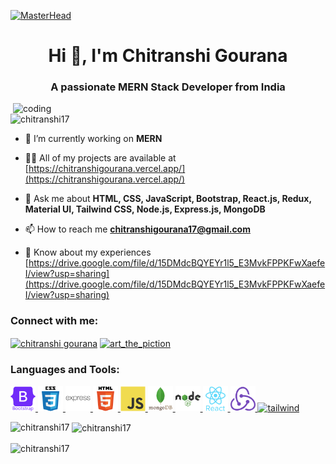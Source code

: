 
[![MasterHead](https://1.bp.blogspot.com/-7A4WynwLsMw/XbBpCXG8fHI/AAAAAAAAMt/uOa1bpLskYgrwGbllhSu2SDj_Mig8SXJQCLcBGAsYHQ/s1600/2000_600px.gif)](https://rishavchanda.io)
<h1 align="center">Hi 👋, I'm Chitranshi Gourana</h1>
<h3 align="center">A passionate MERN Stack Developer from India</h3>
<img align="right" alt="coding" width="500" src="https://cdn.dribbble.com/users/1364029/screenshots/16093268/media/68e82a7fb4904614a9066d6b540c14b2.gif"/>
<!-- <img align="right" alt="coding" width="500px" src="https://user-images.githubusercontent.com/103105418/170674219-70ba74ec-d205-483a-b8a7-bfb7530c29f0.gif"/> -->

<p align="left"> 
<img src="https://komarev.com/ghpvc/?username=chitranshi17&label=Profile%20views&color=0e75b6&style=flat" alt="chitranshi17" />
 </p>

- 🔭 I’m currently working on **MERN**

- 👨‍💻 All of my projects are available at [https://chitranshigourana.vercel.app/](https://chitranshigourana.vercel.app/)

- 💬 Ask me about **HTML, CSS, JavaScript, Bootstrap, React.js, Redux, Material UI, Tailwind CSS, Node.js, Express.js, MongoDB**

- 📫 How to reach me **chitranshigourana17@gmail.com**

- 📄 Know about my experiences [https://drive.google.com/file/d/15DMdcBQYEYr1l5_E3MvkFPPKFwXaefeI/view?usp=sharing](https://drive.google.com/file/d/15DMdcBQYEYr1l5_E3MvkFPPKFwXaefeI/view?usp=sharing)

<h3 align="left">Connect with me:</h3>
<p align="left">
<a href="https://linkedin.com/in/chitranshi gourana" target="blank"><img align="center" src="https://raw.githubusercontent.com/rahuldkjain/github-profile-readme-generator/master/src/images/icons/Social/linked-in-alt.svg" alt="chitranshi gourana" height="30" width="40" /></a>
<a href="https://instagram.com/art_the_piction" target="blank"><img align="center" src="https://raw.githubusercontent.com/rahuldkjain/github-profile-readme-generator/master/src/images/icons/Social/instagram.svg" alt="art_the_piction" height="30" width="40" /></a>
</p>

<h3 align="left">Languages and Tools:</h3>
<p align="left"> <a href="https://getbootstrap.com" target="_blank" rel="noreferrer"> <img src="https://raw.githubusercontent.com/devicons/devicon/master/icons/bootstrap/bootstrap-plain-wordmark.svg" alt="bootstrap" width="40" height="40"/> </a> <a href="https://www.w3schools.com/css/" target="_blank" rel="noreferrer"> <img src="https://raw.githubusercontent.com/devicons/devicon/master/icons/css3/css3-original-wordmark.svg" alt="css3" width="40" height="40"/> </a> <a href="https://expressjs.com" target="_blank" rel="noreferrer"> <img src="https://raw.githubusercontent.com/devicons/devicon/master/icons/express/express-original-wordmark.svg" alt="express" width="40" height="40"/> </a> <a href="https://www.w3.org/html/" target="_blank" rel="noreferrer"> <img src="https://raw.githubusercontent.com/devicons/devicon/master/icons/html5/html5-original-wordmark.svg" alt="html5" width="40" height="40"/> </a> <a href="https://developer.mozilla.org/en-US/docs/Web/JavaScript" target="_blank" rel="noreferrer"> <img src="https://raw.githubusercontent.com/devicons/devicon/master/icons/javascript/javascript-original.svg" alt="javascript" width="40" height="40"/> </a> <a href="https://www.mongodb.com/" target="_blank" rel="noreferrer"> <img src="https://raw.githubusercontent.com/devicons/devicon/master/icons/mongodb/mongodb-original-wordmark.svg" alt="mongodb" width="40" height="40"/> </a> <a href="https://nodejs.org" target="_blank" rel="noreferrer"> <img src="https://raw.githubusercontent.com/devicons/devicon/master/icons/nodejs/nodejs-original-wordmark.svg" alt="nodejs" width="40" height="40"/> </a> <a href="https://reactjs.org/" target="_blank" rel="noreferrer"> <img src="https://raw.githubusercontent.com/devicons/devicon/master/icons/react/react-original-wordmark.svg" alt="react" width="40" height="40"/> </a> <a href="https://redux.js.org" target="_blank" rel="noreferrer"> <img src="https://raw.githubusercontent.com/devicons/devicon/master/icons/redux/redux-original.svg" alt="redux" width="40" height="40"/> </a> <a href="https://tailwindcss.com/" target="_blank" rel="noreferrer"> <img src="https://www.vectorlogo.zone/logos/tailwindcss/tailwindcss-icon.svg" alt="tailwind" width="40" height="40"/> </a> </p>

<p><img align="left" src="https://github-readme-stats.vercel.app/api/top-langs?username=chitranshi17&show_icons=true&locale=en&layout=compact" alt="chitranshi17" /></p>

<p>&nbsp;<img align="center" src="https://github-readme-stats.vercel.app/api?username=chitranshi17&show_icons=true&locale=en" alt="chitranshi17" /></p>

<p><img align="center" src="https://github-readme-streak-stats.herokuapp.com/?user=chitranshi17&" alt="chitranshi17" /></p>
